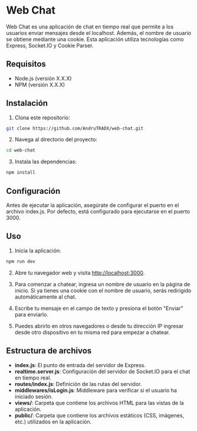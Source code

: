 # Web Chat

Web Chat es una aplicación de chat en tiempo real que permite a los usuarios enviar mensajes desde el localhost. Además, el nombre de usuario se obtiene mediante una cookie. Esta aplicación utiliza tecnologías como Express, Socket.IO y Cookie Parser.

## Requisitos

- Node.js (versión X.X.X)
- NPM (versión X.X.X)

## Instalación

1. Clona este repositorio:

```bash
git clone https://github.com/AndruTRADX/web-chat.git
```

2. Navega al directorio del proyecto:

```bash
cd web-chat
```

3. Instala las dependencias:

```bash
npm install
```

## Configuración

Antes de ejecutar la aplicación, asegúrate de configurar el puerto en el archivo index.js. Por defecto, está configurado para ejecutarse en el puerto 3000.

## Uso

1. Inicia la aplicación:

```bash
npm run dev
```

2. Abre tu navegador web y visita <http://localhost:3000>.

3. Para comenzar a chatear, ingresa un nombre de usuario en la página de inicio. Si ya tienes una cookie con el nombre de usuario, serás redirigido automáticamente al chat.

4. Escribe tu mensaje en el campo de texto y presiona el botón "Enviar" para enviarlo.

5. Puedes abrirlo en otros navegadores o desde tu dirección IP ingresar desde otro dispositivo en tu misma red para empezar a chatear.

## Estructura de archivos

- **index.js**: El punto de entrada del servidor de Express.
- **realtime.server.js**: Configuración del servidor de Socket.IO para el chat en tiempo real.
- **routes/index.js**: Definición de las rutas del servidor.
- **middlewares/isLogin.js**: Middleware para verificar si el usuario ha iniciado sesión.
- **views/**: Carpeta que contiene los archivos HTML para las vistas de la aplicación.
- **public/**: Carpeta que contiene los archivos estáticos (CSS, imágenes, etc.) utilizados en la aplicación.
